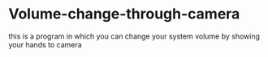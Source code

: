 # Volume-change-through-camera
this is a program in which you can change your system volume by showing your hands to camera
